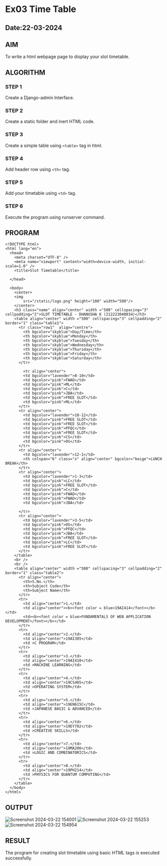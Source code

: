 # Ex03 Time Table
## Date:22-03-2024

## AIM
To write a html webpage page to display your slot timetable.

## ALGORITHM
### STEP 1
Create a Django-admin Interface.

### STEP 2
Create a static folder and inert HTML code.

### STEP 3
Create a simple table using ```<table>``` tag in html.

### STEP 4
Add header row using ```<th>``` tag.

### STEP 5
Add your timetable using ```<td>``` tag.

### STEP 6
Execute the program using runserver command.

## PROGRAM
```
<!DOCTYPE html>
<html lang="en">
  <head>
    <meta charset="UTF-8" />
    <meta name="viewport" content="width=device-width, initial-scale=1.0" />
    <title>Slot Timetable</title>
    
  </head>

  <body>
    <center>
    <img
        src="/static/logo.png" height="100" width="500"/>
    </center>
    <h3 class="name" align="center" width ="500" cellspacing="3" cellpadding="2">SLOT TIMETABLE - DHANUSHA K (212223040034)</h3>
    <table align="center" width ="500" cellspacing="3" cellpadding="2" border="1" class="table1">
      <tr class="row1"  align="centre">
        <th bgcolor="skyblue">Day/Time</th>
        <th bgcolor="skyblue">Monday</th>
        <th bgcolor="skyblue">Tuesday</th>
        <th bgcolor="skyblue">Wednesday</th>
        <th bgcolor="skyblue">Thursday</th>
        <th bgcolor="skyblue">Friday</th>
        <th bgcolor="skyblue">Saturday</th>
      </tr>
      
        <tr align="center">
        <td bgcolor="lavender">8-10</td>
        <td bgcolor="pink">FWAD</td>
        <td bgcolor="pink">ML</td>
        <td bgcolor="pink">C</td>
        <td bgcolor="pink">JBA</td>
        <td bgcolor="pink">FREE SLOT</td>
        <td bgcolor="pink">ML</td>
      </tr>
      <tr align="center">
        <td bgcolor="lavender">10-12</td>
        <td bgcolor="pink">FREE SLOT</td>
        <td bgcolor="pink">FREE SLOT</td>
        <td bgcolor="pink">PFQC</td>
        <td bgcolor="pink">FREE SLOT</td>
        <td bgcolor="pink">CS</td>
        <td bgcolor="pink">OS</td>
      </tr>
      <tr align="center">
        <td bgcolor="lavender">12-1</td>
        <th colspan="6" class="x" align="center" bgcolor="beige">LUNCH BREAK</th>
      </tr>
      <tr align="center">
        <td bgcolor="lavender">1-3</td>
        <td bgcolor="pink">LC</td>
        <td bgcolor="pink">FREE SLOT</td>
        <td bgcolor="pink">C</td>
        <td bgcolor="pink">FWAD</td>
        <td bgcolor="pink">FWAD</td>
        <td bgcolor="pink">JBA</td>
       
      </tr>
      <tr align="center">
        <td bgcolor="lavender">3-5</td>
        <td bgcolor="pink">OS</td>
        <td bgcolor="pink">PFQC</td>
	    <td bgcolor="pink">JBA</td>
	    <td bgcolor="pink">FREE SLOT</td>
	    <td bgcolor="pink">LC</td>
	    <td bgcolor="pink">FREE SLOT</td>
      </tr>
    </table>
    <br />
    <br />
    <table align="center" width ="500" cellspacing="3" cellpadding="2" border="1" class="table2">
      <tr align="center">
        <th>S.No.</th>
        <th>Subject Code</th>
        <th>Subject Name</th>
      </tr>
      <tr>
        <td align="center">1.</td>
        <td align="center"><b><font color = blue>19AI414</font></b></td>
        <td><b><font color = blue>FUNDAMENTALS OF WEB APPLICATION DEVELOPMENT</font></b></td>
      </tr>
      <tr>
        <td align="center">2.</td>
        <td align="center">19AI305</td>
        <td >C PROGRAM</td>
      </tr>
      <tr>
        <td align="center">3.</td>
        <td align="center">19AI410</td>
        <td >MACHINE LEARNING</td>
      </tr>
      <tr>
        <td align="center">4.</td>
        <td align="center">19CS405</td>
        <td >OPERATING SYSTEM</td>
      </tr>
      <tr>
        <td align="center">5.</td>
        <td align="center">19EN615C</td>
        <td >JAPANESE BASIC & ADVANCED</td>
      </tr>
      <tr>
        <td align="center">6.</td>
        <td align="center">19EY702</td>
        <td >CREATIVE SKILLS</td>
      </tr>
      <tr>
        <td align="center">7.</td>
        <td align="center">19MA206</td>
        <td >LOGIC AND COMBINATORICS</td>
      </tr>
      <tr>
        <td align="center">8.</td>
        <td align="center">19PH214</td>
        <td >PHYSICS FOR QUANTUM COMPUTING</td>
      </tr>
    </table>
  </body>
</html>
```

## OUTPUT
![Screenshot 2024-03-22 154001](https://github.com/Dhanusha17/slot/assets/151549957/cb4ccf42-198f-4f68-a640-e661e4a456d6)
![Screenshot 2024-03-22 155253](https://github.com/Dhanusha17/slot/assets/151549957/9f577fb9-f80d-49f0-94e0-54812b37fec4)
![Screenshot 2024-03-22 154954](https://github.com/Dhanusha17/slot/assets/151549957/12e6d750-5eb7-4769-ba0b-6c9b6dea570b)

## RESULT
The program for creating slot timetable using basic HTML tags is executed successfully.
